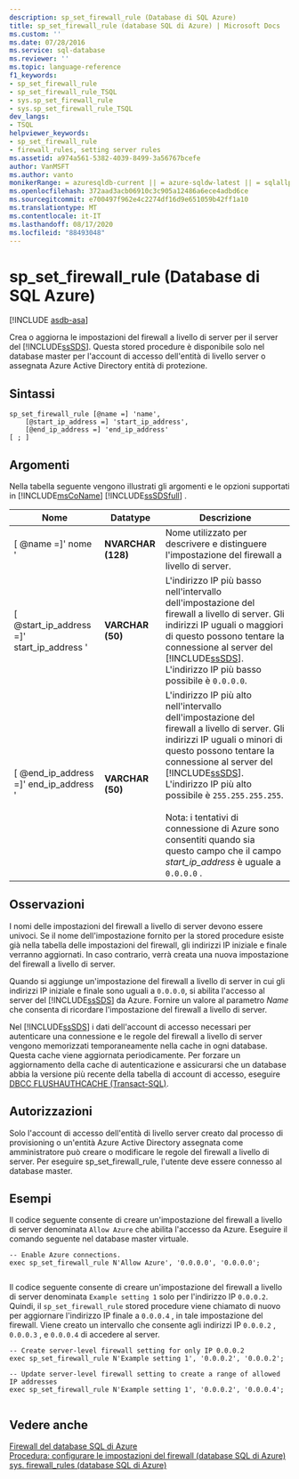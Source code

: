 ```yaml
---
description: sp_set_firewall_rule (Database di SQL Azure)
title: sp_set_firewall_rule (database SQL di Azure) | Microsoft Docs
ms.custom: ''
ms.date: 07/28/2016
ms.service: sql-database
ms.reviewer: ''
ms.topic: language-reference
f1_keywords:
- sp_set_firewall_rule
- sp_set_firewall_rule_TSQL
- sys.sp_set_firewall_rule
- sys.sp_set_firewall_rule_TSQL
dev_langs:
- TSQL
helpviewer_keywords:
- sp_set_firewall_rule
- firewall_rules, setting server rules
ms.assetid: a974a561-5382-4039-8499-3a56767bcefe
author: VanMSFT
ms.author: vanto
monikerRange: = azuresqldb-current || = azure-sqldw-latest || = sqlallproducts-allversions
ms.openlocfilehash: 372aad3acb06910c3c905a12486a6ece4adbd6ce
ms.sourcegitcommit: e700497f962e4c2274df16d9e651059b42ff1a10
ms.translationtype: MT
ms.contentlocale: it-IT
ms.lasthandoff: 08/17/2020
ms.locfileid: "88493048"
---
```

# <a name="sp_set_firewall_rule-azure-sql-database"></a>sp_set_firewall_rule (Database di SQL Azure)
[!INCLUDE [asdb-asa](../../includes/applies-to-version/asdb-asa.md)]

  Crea o aggiorna le impostazioni del firewall a livello di server per il server del [!INCLUDE[ssSDS](../../includes/sssds-md.md)]. Questa stored procedure è disponibile solo nel database master per l'account di accesso dell'entità di livello server o assegnata Azure Active Directory entità di protezione.  
  
  
## <a name="syntax"></a>Sintassi  
  
```
sp_set_firewall_rule [@name =] 'name', 
    [@start_ip_address =] 'start_ip_address', 
    [@end_ip_address =] 'end_ip_address'
[ ; ]  
```  
  
## <a name="arguments"></a>Argomenti  
 Nella tabella seguente vengono illustrati gli argomenti e le opzioni supportati in [!INCLUDE[msCoName](../../includes/msconame-md.md)] [!INCLUDE[ssSDSfull](../../includes/sssdsfull-md.md)] .  
  
|Nome|Datatype|Descrizione|  
|----------|--------------|-----------------|  
|[ @name =]' nome '|**NVARCHAR (128)**|Nome utilizzato per descrivere e distinguere l'impostazione del firewall a livello di server.|  
|[ @start_ip_address =]' start_ip_address '|**VARCHAR (50)**|L'indirizzo IP più basso nell'intervallo dell'impostazione del firewall a livello di server. Gli indirizzi IP uguali o maggiori di questo possono tentare la connessione al server del [!INCLUDE[ssSDS](../../includes/sssds-md.md)]. L'indirizzo IP più basso possibile è `0.0.0.0`.|  
|[ @end_ip_address =]' end_ip_address '|**VARCHAR (50)**|L'indirizzo IP più alto nell'intervallo dell'impostazione del firewall a livello di server. Gli indirizzi IP uguali o minori di questo possono tentare la connessione al server del [!INCLUDE[ssSDS](../../includes/sssds-md.md)]. L'indirizzo IP più alto possibile è `255.255.255.255`.<br /><br /> Nota: i tentativi di connessione di Azure sono consentiti quando sia questo campo che il campo *start_ip_address* è uguale a `0.0.0.0` .|  
  
## <a name="remarks"></a>Osservazioni  
 I nomi delle impostazioni del firewall a livello di server devono essere univoci. Se il nome dell'impostazione fornito per la stored procedure esiste già nella tabella delle impostazioni del firewall, gli indirizzi IP iniziale e finale verranno aggiornati. In caso contrario, verrà creata una nuova impostazione del firewall a livello di server.  
  
 Quando si aggiunge un'impostazione del firewall a livello di server in cui gli indirizzi IP iniziale e finale sono uguali a `0.0.0.0`, si abilita l'accesso al server del [!INCLUDE[ssSDS](../../includes/sssds-md.md)] da Azure. Fornire un valore al parametro *Name* che consenta di ricordare l'impostazione del firewall a livello di server.  
  
 Nel [!INCLUDE[ssSDS](../../includes/sssds-md.md)] i dati dell'account di accesso necessari per autenticare una connessione e le regole del firewall a livello di server vengono memorizzati temporaneamente nella cache in ogni database. Questa cache viene aggiornata periodicamente. Per forzare un aggiornamento della cache di autenticazione e assicurarsi che un database abbia la versione più recente della tabella di account di accesso, eseguire [DBCC FLUSHAUTHCACHE &#40;Transact-SQL&#41;](../../t-sql/database-console-commands/dbcc-flushauthcache-transact-sql.md).  
  
## <a name="permissions"></a>Autorizzazioni  
 Solo l'account di accesso dell'entità di livello server creato dal processo di provisioning o un'entità Azure Active Directory assegnata come amministratore può creare o modificare le regole del firewall a livello di server. Per eseguire sp_set_firewall_rule, l'utente deve essere connesso al database master.  
  
## <a name="examples"></a>Esempi  
 Il codice seguente consente di creare un'impostazione del firewall a livello di server denominata `Allow Azure` che abilita l'accesso da Azure. Eseguire il comando seguente nel database master virtuale.  
  
```  
-- Enable Azure connections.  
exec sp_set_firewall_rule N'Allow Azure', '0.0.0.0', '0.0.0.0';  
  
```  
  
 Il codice seguente consente di creare un'impostazione del firewall a livello di server denominata `Example setting 1` solo per l'indirizzo IP `0.0.0.2`. Quindi, il `sp_set_firewall_rule` stored procedure viene chiamato di nuovo per aggiornare l'indirizzo IP finale a `0.0.0.4` , in tale impostazione del firewall. Viene creato un intervallo che consente agli indirizzi IP `0.0.0.2` , `0.0.0.3` , e `0.0.0.4` di accedere al server.  
  
```  
-- Create server-level firewall setting for only IP 0.0.0.2  
exec sp_set_firewall_rule N'Example setting 1', '0.0.0.2', '0.0.0.2';  
  
-- Update server-level firewall setting to create a range of allowed IP addresses
exec sp_set_firewall_rule N'Example setting 1', '0.0.0.2', '0.0.0.4';  
  
```  
  
## <a name="see-also"></a>Vedere anche  
 [Firewall del database SQL di Azure](https://azure.microsoft.com/documentation/articles/sql-database-firewall-configure/)   
 [Procedura: configurare le impostazioni del firewall (database SQL di Azure)](https://azure.microsoft.com/documentation/articles/sql-database-configure-firewall-settings/)   
 [sys. firewall_rules &#40;database SQL di Azure&#41;](../../relational-databases/system-catalog-views/sys-firewall-rules-azure-sql-database.md)
